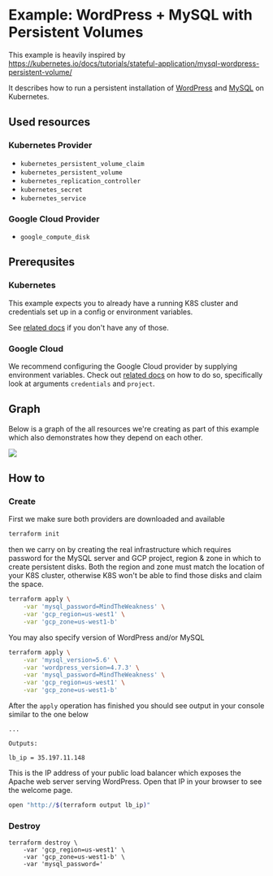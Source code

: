 # Example: WordPress + MySQL with Persistent Volumes

This example is heavily inspired by https://kubernetes.io/docs/tutorials/stateful-application/mysql-wordpress-persistent-volume/

It describes how to run a persistent installation of [WordPress](https://wordpress.org/)
and [MySQL](https://www.mysql.com/) on Kubernetes.

## Used resources

### Kubernetes Provider

 - `kubernetes_persistent_volume_claim`
 - `kubernetes_persistent_volume`
 - `kubernetes_replication_controller`
 - `kubernetes_secret`
 - `kubernetes_service`

### Google Cloud Provider

 - `google_compute_disk`

## Prerequsites

### Kubernetes

This example expects you to already have a running K8S cluster
and credentials set up in a config or environment variables.

See [related docs](../google-gke-cluster/README.md) if you don't have any of those.

### Google Cloud

We recommend configuring the Google Cloud provider by supplying
environment variables. Check out [related docs](https://www.terraform.io/docs/providers/google/index.html#configuration-reference)
on how to do so, specifically look at arguments `credentials` and `project`.

## Graph

Below is a graph of the all resources we're creating as part of this example
which also demonstrates how they depend on each other.

<img src="https://raw.githubusercontent.com/terraform-providers/terraform-provider-kubernetes/master/_examples/wordpress-mysql-gce-pv/graph.png">

## How to

### Create

First we make sure both providers are downloaded and available

```sh
terraform init
```

then we carry on by creating the real infrastructure which requires
password for the MySQL server and GCP project, region & zone
in which to create persistent disks. Both the region and zone
must match the location of your K8S cluster, otherwise K8S
won't be able to find those disks and claim the space.

```sh
terraform apply \
	-var 'mysql_password=MindTheWeakness' \
	-var 'gcp_region=us-west1' \
	-var 'gcp_zone=us-west1-b'
```

You may also specify version of WordPress and/or MySQL

```sh
terraform apply \
	-var 'mysql_version=5.6' \
	-var 'wordpress_version=4.7.3' \
	-var 'mysql_password=MindTheWeakness' \
	-var 'gcp_region=us-west1' \
	-var 'gcp_zone=us-west1-b'
```

After the `apply` operation has finished you should see output
in your console similar to the one below

```
...

Outputs:

lb_ip = 35.197.11.148
```

This is the IP address of your public load balancer
which exposes the Apache web server serving WordPress.
Open that IP in your browser to see the welcome page.

```sh
open "http://$(terraform output lb_ip)"
```

### Destroy

```
terraform destroy \
	-var 'gcp_region=us-west1' \
	-var 'gcp_zone=us-west1-b' \
	-var 'mysql_password='
```
